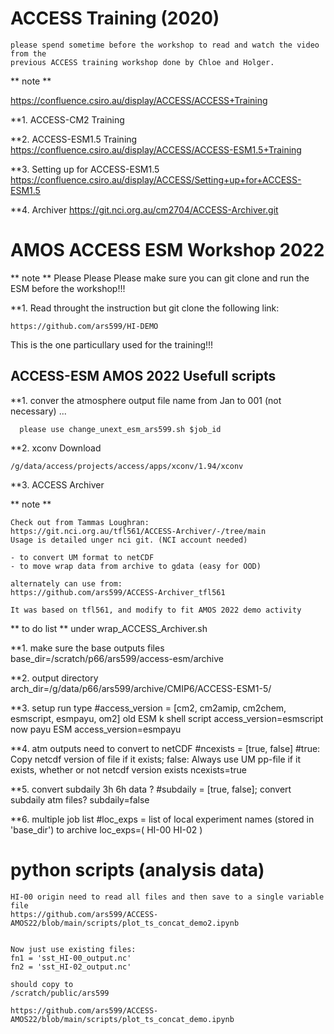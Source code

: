 # ACCESS Training (2020)

```
please spend sometime before the workshop to read and watch the video from the 
previous ACCESS training workshop done by Chloe and Holger.
```

** note **

https://confluence.csiro.au/display/ACCESS/ACCESS+Training

**1. ACCESS-CM2 Training

**2. ACCESS-ESM1.5 Training
https://confluence.csiro.au/display/ACCESS/ACCESS-ESM1.5+Training

**3. Setting up for ACCESS-ESM1.5
https://confluence.csiro.au/display/ACCESS/Setting+up+for+ACCESS-ESM1.5

**4. Archiver
https://git.nci.org.au/cm2704/ACCESS-Archiver.git


# AMOS ACCESS ESM Workshop 2022

** note **
Please Please Please make sure you can git clone and run the ESM before the workshop!!!

**1. Read throught the instruction but git clone the following link:

	https://github.com/ars599/HI-DEMO

This is the one particullary used for the training!!!


## ACCESS-ESM AMOS 2022 Usefull scripts

**1. conver the atmosphere output file name from Jan to 001 (not necessary) ...
```
  please use change_unext_esm_ars599.sh $job_id
```
**2. xconv
Download

	/g/data/access/projects/access/apps/xconv/1.94/xconv

**3. ACCESS Archiver

** note **
```
Check out from Tammas Loughran:
https://git.nci.org.au/tfl561/ACCESS-Archiver/-/tree/main
Usage is detailed unger nci git. (NCI account needed)

- to convert UM format to netCDF
- to move wrap data from archive to gdata (easy for OOD)
```

```
alternately can use from:
https://github.com/ars599/ACCESS-Archiver_tfl561

It was based on tfl561, and modify to fit AMOS 2022 demo activity

```

** to do list **
under wrap_ACCESS_Archiver.sh

**1.  make sure the base outputs files
	base_dir=/scratch/p66/ars599/access-esm/archive

**2.  output directory
	arch_dir=/g/data/p66/ars599/archive/CMIP6/ACCESS-ESM1-5/

**3.  setup run type
	#access_version = [cm2, cm2amip, cm2chem, esmscript, esmpayu, om2]
	old ESM k shell script
	access_version=esmscript
	now payu ESM
	access_version=esmpayu

**4.  atm outputs need to convert to netCDF
	#ncexists = [true, false]
	#true: Copy netcdf version of file if it exists; false: Always use UM pp-file if it exists, whether or not netcdf version exists
	ncexists=true

**5.  convert subdaily 3h 6h data ?
	#subdaily = [true, false]; convert subdaily atm files?
	subdaily=false

**6.  multiple job list
	#loc_exps = list of local experiment names (stored in 'base_dir') to archive
	loc_exps=(
	HI-00
	HI-02
	)

# python scripts (analysis data)
	HI-00 origin need to read all files and then save to a single variable file
	https://github.com/ars599/ACCESS-AMOS22/blob/main/scripts/plot_ts_concat_demo2.ipynb


	Now just use existing files:
	fn1 = 'sst_HI-00_output.nc'
	fn2 = 'sst_HI-02_output.nc'

	should copy to 
	/scratch/public/ars599

	https://github.com/ars599/ACCESS-AMOS22/blob/main/scripts/plot_ts_concat_demo.ipynb



